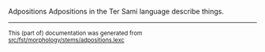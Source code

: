 Adpositions
Adpositions in the Ter Sami language describe things.

* * *

<small>This (part of) documentation was generated from [src/fst/morphology/stems/adpositions.lexc](https://github.com/giellalt/lang-sjt/blob/main/src/fst/morphology/stems/adpositions.lexc)</small>
